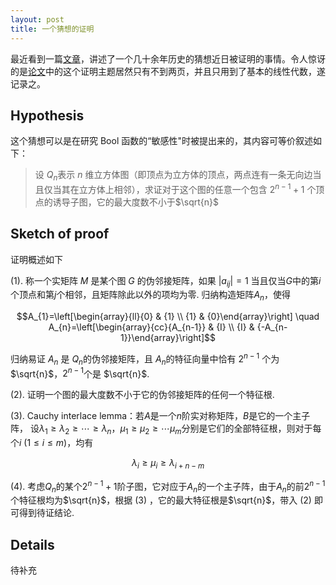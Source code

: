 ```yaml
---
layout: post
title: 一个猜想的证明
---
```


最近看到一篇[文章](https://www.quantamagazine.org/mathematician-solves-computer-science-conjecture-in-two-pages-20190725/)，讲述了一个几十余年历史的猜想近日被证明的事情。令人惊讶的是[论文](https://arxiv.org/abs/1907.00847)中的这个证明主题居然只有不到两页，并且只用到了基本的线性代数，遂记录之。

## Hypothesis
这个猜想可以是在研究 Bool 函数的“敏感性"时被提出来的，其内容可等价叙述如下：
> 设 $Q_n$表示 $n$ 维立方体图（即顶点为立方体的顶点，两点连有一条无向边当且仅当其在立方体上相邻），求证对于这个图的任意一个包含 $2^{n-1} + 1$ 个顶点的诱导子图，它的最大度数不小于$\sqrt{n}$

## Sketch of proof

证明概述如下

(1). 称一个实矩阵 $M$ 是某个图 $G$ 的伪邻接矩阵，如果 $\lvert a_{ij}\rvert = 1$ 当且仅当$G$中的第$i$个顶点和第$j$个相邻，且矩阵除此以外的项均为零. 归纳构造矩阵$A_n$，使得

$$A_{1}=\left[\begin{array}{ll}{0} & {1} \\ {1} & {0}\end{array}\right] \quad A_{n}=\left[\begin{array}{cc}{A_{n-1}} & {I} \\ {I} & {-A_{n-1}}\end{array}\right]$$

归纳易证 $A_n$ 是 $Q_n$的伪邻接矩阵，且 $A_n$的特征向量中恰有 $2^{n - 1}$ 个为 $\sqrt{n}$，$2^{n - 1}$个是 $\sqrt{n}$. 

(2). 证明一个图的最大度数不小于它的伪邻接矩阵的任何一个特征根. 

(3). Cauchy interlace lemma：若$A$是一个$n$阶实对称矩阵，$B$是它的一个主子阵，
设$\lambda_1 \geq \lambda_2 \geq \cdots \geq \lambda_n$，$\mu_1 \geq \mu_2 \geq \cdots \mu_m$分别是它们的全部特征根，则对于每个$i\ (1 \leq i \leq m)$，均有

$$\lambda_i \geq \mu_i \geq \lambda_{i + n - m}$$

(4). 考虑$Q_n$的某个$2^{n - 1} + 1$阶子图，它对应于$A_n$的一个主子阵，由于$A_n$的前$2^{n - 1}$个特征根均为$\sqrt{n}$，根据 (3) ，它的最大特征根是$\sqrt{n}$，带入 (2) 即可得到待证结论. 

## Details

待补充

